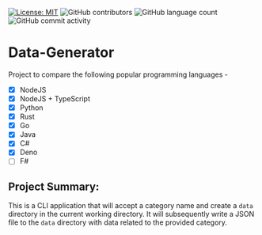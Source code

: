 [![License: MIT](https://img.shields.io/badge/License-MIT-yellow.svg)](https://opensource.org/licenses/MIT) ![GitHub contributors](https://img.shields.io/github/contributors/spiray/lang-showdown.svg) ![GitHub language count](https://img.shields.io/github/languages/count/spiray/data-generator) ![GitHub commit activity](https://img.shields.io/github/commit-activity/m/spiray/lang-showdown.svg)

# Data-Generator
Project to compare the following popular programming languages -
- [x] NodeJS
- [x] NodeJS + TypeScript
- [x] Python
- [x] Rust
- [x] Go
- [x] Java
- [x] C#
- [x] Deno
- [ ] F#

## Project Summary:
This is a CLI application that will accept a category name and create a `data` directory in the current working directory. It will subsequently write a JSON file to the `data` directory with data related to the provided category.
